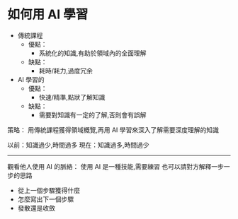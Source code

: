 # 如何用 AI 學習

- 傳統課程
  - 優點：
    - 系統化的知識,有助於領域內的全面理解
  - 缺點：
    - 耗時/耗力,過度冗余
- AI 學習的
  - 優點：
    - 快速/精準,點狀了解知識
  - 缺點：
    - 需要對知識有一定的了解,否則會有誤解

策略：
用傳統課程獲得領域概覽,再用 AI 學習來深入了解需要深度理解的知識

以前：知識過少,時間過多
現在：知識過多,時間過少

---------

觀看他人使用 AI 的脈絡：
使用 AI 是一種技能,需要練習
也可以請對方解釋一步一步的思路
- 從上一個步驟獲得什麼
- 怎麼寫出下一個步驟
- 發散還是收斂
  